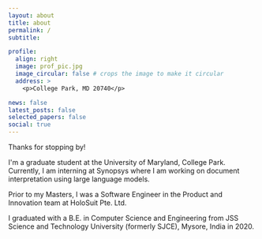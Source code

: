 ```yaml
---
layout: about
title: about
permalink: /
subtitle: 

profile:
  align: right
  image: prof_pic.jpg
  image_circular: false # crops the image to make it circular
  address: >
    <p>College Park, MD 20740</p>

news: false 
latest_posts: false 
selected_papers: false 
social: true  
---
```


Thanks for stopping by!

I'm a graduate student at the University of Maryland, College Park. Currently, I am interning at Synopsys where I am working on document interpretation using large language models. 

Prior to my Masters, I was a Software Engineer in the Product and Innovation team at HoloSuit Pte. Ltd. 

I graduated with a B.E. in Computer Science and Engineering from JSS Science and Technology University (formerly SJCE), Mysore, India in 2020.
